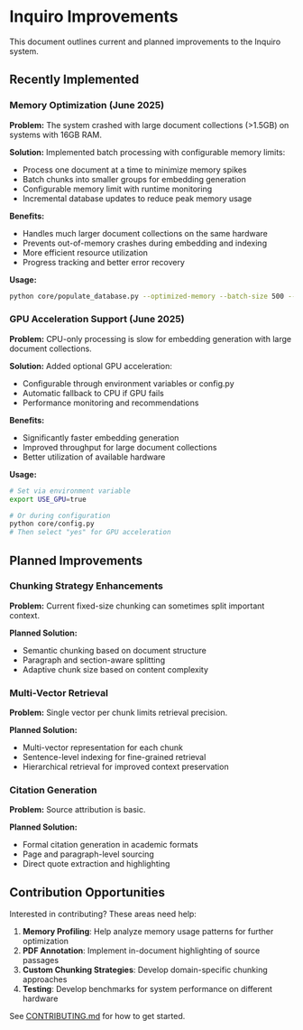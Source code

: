 # Inquiro Improvements

This document outlines current and planned improvements to the Inquiro system.

## Recently Implemented

### Memory Optimization (June 2025)

**Problem:** The system crashed with large document collections (>1.5GB) on systems with 16GB RAM.

**Solution:** Implemented batch processing with configurable memory limits:
- Process one document at a time to minimize memory spikes
- Batch chunks into smaller groups for embedding generation
- Configurable memory limit with runtime monitoring
- Incremental database updates to reduce peak memory usage

**Benefits:**
- Handles much larger document collections on the same hardware
- Prevents out-of-memory crashes during embedding and indexing
- More efficient resource utilization
- Progress tracking and better error recovery

**Usage:**
```bash
python core/populate_database.py --optimized-memory --batch-size 500 --memory-limit 8000
```

### GPU Acceleration Support (June 2025)

**Problem:** CPU-only processing is slow for embedding generation with large document collections.

**Solution:** Added optional GPU acceleration:
- Configurable through environment variables or config.py
- Automatic fallback to CPU if GPU fails
- Performance monitoring and recommendations

**Benefits:**
- Significantly faster embedding generation
- Improved throughput for large document collections
- Better utilization of available hardware

**Usage:**
```bash
# Set via environment variable
export USE_GPU=true

# Or during configuration
python core/config.py
# Then select "yes" for GPU acceleration
```

## Planned Improvements

### Chunking Strategy Enhancements

**Problem:** Current fixed-size chunking can sometimes split important context.

**Planned Solution:**
- Semantic chunking based on document structure
- Paragraph and section-aware splitting
- Adaptive chunk size based on content complexity

### Multi-Vector Retrieval

**Problem:** Single vector per chunk limits retrieval precision.

**Planned Solution:**
- Multi-vector representation for each chunk
- Sentence-level indexing for fine-grained retrieval
- Hierarchical retrieval for improved context preservation

### Citation Generation

**Problem:** Source attribution is basic.

**Planned Solution:**
- Formal citation generation in academic formats
- Page and paragraph-level sourcing
- Direct quote extraction and highlighting

## Contribution Opportunities

Interested in contributing? These areas need help:

1. **Memory Profiling**: Help analyze memory usage patterns for further optimization
2. **PDF Annotation**: Implement in-document highlighting of source passages
3. **Custom Chunking Strategies**: Develop domain-specific chunking approaches
4. **Testing**: Develop benchmarks for system performance on different hardware

See [CONTRIBUTING.md](CONTRIBUTING.md) for how to get started.
